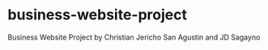 # business-website-project
Business Website Project by Christian Jericho San Agustin and JD Sagayno
